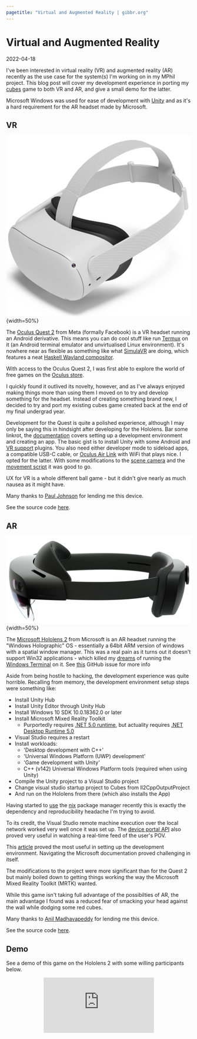 ```yaml
---
pagetitle: "Virtual and Augmented Reality | gibbr.org"
---
```


# Virtual and Augmented Reality

2022-04-18

I've been interested in virtual reality (VR) and augmented reality (AR) recently as the use case for the system(s) I'm working on in my MPhil project.
This blog post will cover my development experience in porting my [cubes](../cubes/) game to both VR and AR, and give a small demo for the latter.

Microsoft Windows was used for ease of development with [Unity](https://unity.com/) and as it's a hard requirement for the AR headset made by Microsoft.

## VR

![](./quest2.jpg){width=50%}

The [Oculus Quest 2](https://www.oculus.com/quest-2/) from Meta (formally Facebook) is a VR headset running an Android derivative.
This means you can do cool stuff like run [Termux](https://www.reddit.com/r/cyberDeck/comments/fc5sfr/oculus_quest_termux_selfcontained_hmd_cyberdeck/) on it (an Android terminal emulator and unvirtualised Linux environment).
It's nowhere near as flexible as something like what [SimulaVR](https://simulavr.com/) are doing, which features a neat [Haskell Wayland compositor](https://github.com/SimulaVR/Simula).

With access to the Oculus Quest 2, I was first able to explore the world of free games on the [Oculus store](https://www.oculus.com/experiences/quest/).

I quickly found it outlived its novelty, however, and as I've always enjoyed making things more than using them I moved on to try and develop something for the headset. Instead of creating something brand new, I decided to try and port my existing cubes game created back at the end of my final undergrad year.

Development for the Quest is quite a polished experience, although I may only be saying this in hindsight after developing for the Hololens.
Bar some linkrot, the [documentation](https://developer.oculus.com/documentation/unity/unity-gs-overview/) covers setting up a development environment and creating an app.
The basic gist is to install Unity with some Android and [VR support](https://docs.unity3d.com/Manual/XRPluginArchitecture.html) plugins.
You also need either developer mode to sideload apps, a compatible USB-C cable, or [Oculus Air Link](https://support.oculus.com/airlink/) with WiFi that plays nice.
I opted for the latter.
With some modifications to the [scene camera](https://github.com/RyanGibb/cubes/compare/vr#diff-4fa152eddce941e5e1dba548d9551e10a7055f8cc4ceabf8085efce55054a12eL149) and the [movement script](https://github.com/RyanGibb/cubes/compare/vr#diff-6559439996a27afac6044cabe35d54d1d69bed7fc62874eb3d86bfaf3370d1a3R1) it was good to go.

UX for VR is a whole different ball game - but it didn't give nearly as much nausea as it might have.

Many thanks to [Paul Johnson](https://pjohnsonportfolio.wordpress.com/) for lending me this device.

See the source code [here](https://github.com/RyanGibb/cubes/tree/vr).

## AR

![](./hololens2.jpg){width=50%}

The [Microsoft Hololens 2](https://www.microsoft.com/en-us/hololens/) from Microsoft is an AR headset running the "Windows Holographic" OS - essentially a 64bit ARM version of windows with a spatial window manager.
This was a real pain as it turns out it doesn't support Win32 applications - which killed my [dreams](../ar_terminal) of running the [Windows Terminal](https://github.com/microsoft/terminal) on it.
See [this](https://github.com/microsoft/terminal/issues/12219) GitHub issue for more info 

Aside from being hostile to hacking, the development experience was quite horrible.
Recalling from memory, the development environment setup steps were something like:

- Install Unity Hub
- Install Unity Editor through Unity Hub
- Install Windows 10 SDK 10.0.18362.0 or later
- Install Microsoft Mixed Reality Toolkit
	- Purportedly requires [.NET 5.0 runtime](https://dotnet.microsoft.com/en-us/download/dotnet/5.0), but actuality requires [.NET Desktop Runtime 5.0](https://dotnet.microsoft.com/en-us/download/dotnet/thank-you/runtime-desktop-5.0.13-windows-x64-installer)
- Visual Studio requires a restart
- Install workloads:
    - 'Desktop development with C++'
    - 'Universal Windows Platform (UWP) development'
    - 'Game development with Unity'
    - C++ (v142) Universal Windows Platform tools (required when using Unity)
- Compile the Unity project to a Visual Studio project
- Change visual studio startup project to Cubes from Il2CppOutputProject
- And run on the Hololens from there (which also installs the App)

Having started to [use](https://github.com/RyanGibb/nixos/) the [nix](https://nixos.org/) package manager recently this is exactly the dependency and reproducibility headache I'm trying to avoid.

To its credit, the Visual Studio remote machine execution over the local network worked very well once it was set up.
The [device portal API](https://docs.microsoft.com/en-us/windows/mixed-reality/develop/advanced-concepts/device-portal-api-reference) also proved very useful in watching a real-time feed of the user's POV.

This [article](https://docs.microsoft.com/en-us/learn/modules/learn-mrtk-tutorials/) proved the most useful in setting up the development environment.
Navigating the Microsoft documentation proved challenging in itself.

The modifications to the project were more significant than for the Quest 2 but mainly boiled down to getting things working the way the Microsoft Mixed Reality Toolkit (MRTK) wanted.

While this game isn't taking full advantage of the possibilties of AR, the main advantage I found was a reduced fear of smacking your head against the wall while dodging some red cubes.

Many thanks to [Anil Madhavapeddy](https://anil.recoil.org/) for lending me this device.

See the source code [here](https://github.com/RyanGibb/cubes/tree/ar).

## Demo

See a demo of this game on the Hololens 2 with some willing participants below.

<iframe src="https://www.youtube-nocookie.com/embed/CLPvYf_EE6k" title="YouTube video player" frameborder="0" allow="accelerometer; autoplay; clipboard-write; encrypted-media; gyroscope; picture-in-picture" allowfullscreen style="display: block; margin: 0 auto;"></iframe>
